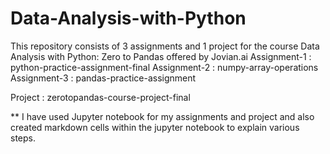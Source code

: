 # Data-Analysis-with-Python
This repository consists of 3 assignments and 1 project for the course Data Analysis with Python: Zero to Pandas offered by Jovian.ai
Assignment-1 : python-practice-assignment-final
Assignment-2 : numpy-array-operations
Assignment-3 : pandas-practice-assignment

Project : zerotopandas-course-project-final


** I have used Jupyter notebook for my assignments and project and also created markdown cells within the jupyter notebook to explain various steps.
